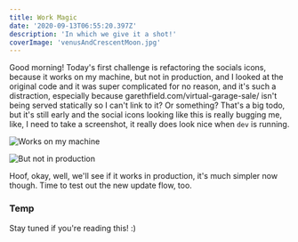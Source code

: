 ```yaml
---
title: Work Magic
date: '2020-09-13T06:55:20.397Z'
description: 'In which we give it a shot!'
coverImage: 'venusAndCrescentMoon.jpg'
---
```


Good morning! Today's first challenge is refactoring the socials icons, because it works on my machine, but not in production, and I looked at the original code and it was super complicated for no reason, and it's such a distraction, especially because garethfield.com/virtual-garage-sale/ isn't being served statically so I can't link to it? Or something? That's a big todo, but it's still early and the social icons looking like this is really bugging me, like, I need to take a screenshot, it really does look nice when `dev` is running.

![Works on my machine](/worksOnMyMachine.png)

![But not in production](/notInProduction.png)

Hoof, okay, well, we'll see if it works in production, it's much simpler now though. Time to test out the new update flow, too.

### Temp

Stay tuned if you're reading this! :)
